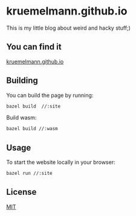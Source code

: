 kruemelmann.github.io
=====================

This is my little blog about weird and hacky stuff;)

You can find it
---------------

[kruemelmann.github.io](https://kruemelmann.github.io)

Building
--------

You can build the page by running:
```bash
bazel build  //:site
```

Build wasm:
```bash
bazel build //:wasm
```


Usage
-----

To start the website locally in your browser:
```bash
bazel run //:site
```

## License
[MIT](https://choosealicense.com/licenses/mit/)
